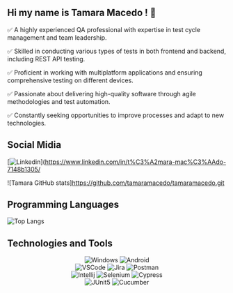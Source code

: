 ## Hi my  name is Tamara Macedo ! 👋


 ✅  A highly experienced QA professional with expertise in test cycle management and team leadership. 
 
 ✅  Skilled in conducting various types of tests in both frontend and backend, including REST API testing. 
 
 ✅  Proficient in working with multiplatform applications and ensuring comprehensive testing on different devices.
 
 ✅  Passionate about delivering high-quality software through agile methodologies and test automation.
  
✅  Constantly seeking opportunities to improve processes and adapt to new technologies.
## Social Midia 

[![Linkedin](https://img.shields.io/badge/LinkedIn-0077B5?style=for-the-badge&logo=linkedin&logoColor=white)](https://www.linkedin.com/in/t%C3%A2mara-mac%C3%AAdo-7148b1305/

![Tamara GitHub stats]https://github.com/tamaramacedo/tamaramacedo.git

## Programming Languages
![Top Langs](https://github-readme-stats.vercel.app/api/top-langs/?username=JOSEFTALSON&langs_count=8&theme=dark)

## Technologies and Tools

<div align="center">
  <img alt="Windows" src="https://img.shields.io/badge/Windows-0078D6?style=for-the-badge&logo=windows&logoColor=white" />
  <img alt="Android" src="https://img.shields.io/badge/Android-3DDC84?style=for-the-badge&logo=android&logoColor=white" />
  <br>
  <img alt="VSCode" src="https://img.shields.io/badge/Visual_Studio_Code-0078D4?style=for-the-badge&logo=visual%20studio%20code&logoColor=white" />
  <img alt="Jira" src="https://img.shields.io/badge/Jira-0052CC?style=for-the-badge&logo=Jira&log" />
  <img alt="Postman" src="https://img.shields.io/badge/Postman-FF6C37.svg?style=for-the-badge&logo=Postman&logoColor=white" />
  <br>
  <img alt="Intellij" src="https://img.shields.io/badge/IntelliJ%20IDEA-000000.svg?style=for-the-badge&logo=IntelliJ-IDEA&logoColor=white" />
  <img alt="Selenium" src="https://img.shields.io/badge/Selenium-43B02A.svg?style=for-the-badge&logo=Selenium&logoColor=white" />
  <img alt="Cypress" src="https://img.shields.io/badge/Cypress-17202C.svg?style=for-the-badge&logo=Cypress&logoColor=white" />
  <br>
  <img alt="JUnit5" src="https://img.shields.io/badge/JUnit5-25A162.svg?style=for-the-badge&logo=JUnit5&logoColor=white" />
  <img alt="Cucumber" src="https://img.shields.io/badge/Cucumber-23D96C.svg?style=for-the-badge&logo=Cucumber&logoColor=white" />
</div>
